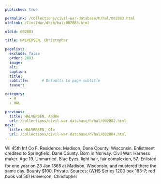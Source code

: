 ```yaml
---
published: true

permalink: /collections/civil-war-database/h/hal/002883.html
oldlink: /CivilWar/db/h/hal/002883.html

oldid: 002883

title: HALVERSEN, Christopher

pagelist:
  exclude: false
  order: 2883
  image: 
  alt:
  caption:
  title:
  subtitle:      # Defaults to page subtitle
  teaser:

category: 
  - H 
  - HAL

previous:
  title: HALVERSEN, Aadne
  url: /collections/civil-war-database/h/hal/002882.html  
next:
  title: HALVERSEN, Ole
  url: /collections/civil-war-database/h/hal/002884.html   
---
```

WI 45th Inf Co F. Residence: Madison, Dane County, Wisconsin. Enlistment credited to Springfield, Dane County. Born in Norway. Civil War: Harness maker. Age 19. Unmarried. Blue Eyes, light hair, fair complexion, 5&#146;7&#148;. Enlisted for one year on 23 Jan 1865 at Madison, Wisconsin, and mustered there the same day. Bounty $100. Private. Sources: (WHS Series 1200 box 183-7; red book vol 50) &#147;Halverson, Christopher&#148;